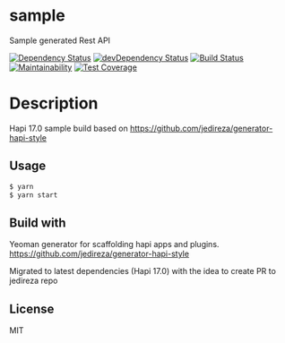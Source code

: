 # sample

Sample generated Rest API

[![Dependency Status](https://david-dm.org/7in14/pk-nodejs17.svg)](https://david-dm.org/7in14/pk-nodejs17)
[![devDependency Status](https://david-dm.org/7in14/pk-nodejs17/dev-status.svg?theme=shields.io)](https://david-dm.org/7in14/pk-nodejs17?type=dev)
[![Build Status](https://travis-ci.org/7in14/pk-nodejs17.svg?branch=master)](https://travis-ci.org/7in14/pk-nodejs17)
[![Maintainability](https://api.codeclimate.com/v1/badges/ffb71be3b54db3f9382b/maintainability)](https://codeclimate.com/github/7in14/pk-nodejs17/maintainability)
[![Test Coverage](https://api.codeclimate.com/v1/badges/ffb71be3b54db3f9382b/test_coverage)](https://codeclimate.com/github/7in14/pk-nodejs17/test_coverage)

# Description
Hapi 17.0 sample build based on https://github.com/jedireza/generator-hapi-style

## Usage

```bash
$ yarn
$ yarn start
```

## Build with
Yeoman generator for scaffolding hapi apps and plugins. https://github.com/jedireza/generator-hapi-style

Migrated to latest dependencies (Hapi 17.0) with the idea to create PR to jedireza repo

## License

MIT
